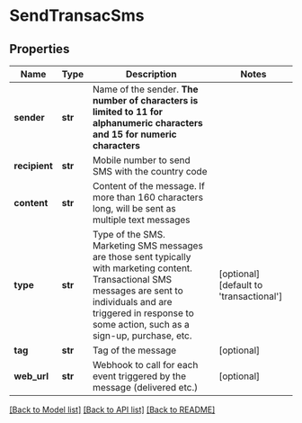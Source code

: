 # SendTransacSms

## Properties
Name | Type | Description | Notes
------------ | ------------- | ------------- | -------------
**sender** | **str** | Name of the sender. **The number of characters is limited to 11 for alphanumeric characters and 15 for numeric characters** | 
**recipient** | **str** | Mobile number to send SMS with the country code | 
**content** | **str** | Content of the message. If more than 160 characters long, will be sent as multiple text messages | 
**type** | **str** | Type of the SMS. Marketing SMS messages are those sent typically with marketing content. Transactional SMS messages are sent to individuals and are triggered in response to some action, such as a sign-up, purchase, etc. | [optional] [default to 'transactional']
**tag** | **str** | Tag of the message | [optional] 
**web_url** | **str** | Webhook to call for each event triggered by the message (delivered etc.) | [optional] 

[[Back to Model list]](../README.md#documentation-for-models) [[Back to API list]](../README.md#documentation-for-api-endpoints) [[Back to README]](../README.md)


